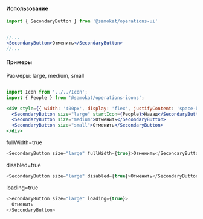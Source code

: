 #### Использование

```jsx static
import { SecondaryButton } from '@samokat/operations-ui'


//...
<SecondaryButton>Отменить</SecondaryButton>
//...
```

#### Примеры

Размеры: large, medium, small
```jsx

import Icon from '../../Icon';
import { People } from '@samokat/operations-icons';

<div style={{ width: '400px', display: 'flex', justifyContent: 'space-between' }}>
  <SecondaryButton size="large" startIcon={People}>Назад</SecondaryButton>
  <SecondaryButton size="medium">Отменить</SecondaryButton>
  <SecondaryButton size="small">Отменить</SecondaryButton>
</div>
```

fullWidth=true
```js
<SecondaryButton size="large" fullWidth={true}>Отменить</SecondaryButton>
```

disabled=true
```js
<SecondaryButton size="large" disabled={true}>Отменить</SecondaryButton>
```

loading=true
```js
<SecondaryButton size="large" loading={true}>
  Отменить
</SecondaryButton>
```